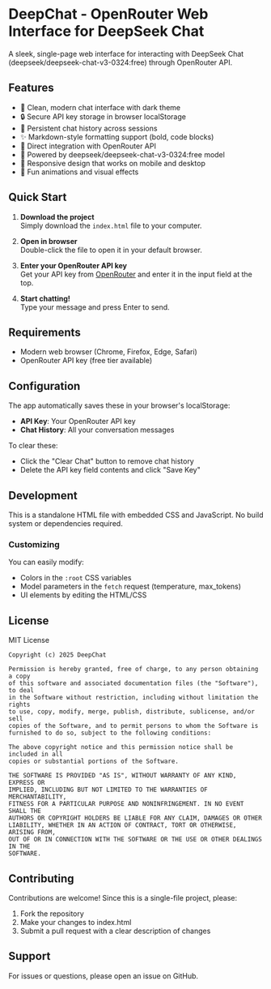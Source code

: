 # DeepChat - OpenRouter Web Interface for DeepSeek Chat

A sleek, single-page web interface for interacting with DeepSeek Chat (deepseek/deepseek-chat-v3-0324:free) through OpenRouter API.

## Features

- 💬 Clean, modern chat interface with dark theme
- 🔒 Secure API key storage in browser localStorage
- 📝 Persistent chat history across sessions
- ✨ Markdown-style formatting support (bold, code blocks)
- 🚀 Direct integration with OpenRouter API
- 🧠 Powered by deepseek/deepseek-chat-v3-0324:free model
- 📱 Responsive design that works on mobile and desktop
- 🎨 Fun animations and visual effects

## Quick Start

1. **Download the project**  
   Simply download the `index.html` file to your computer.

2. **Open in browser**  
   Double-click the file to open it in your default browser.

3. **Enter your OpenRouter API key**  
   Get your API key from [OpenRouter](https://openrouter.ai/) and enter it in the input field at the top.

4. **Start chatting!**  
   Type your message and press Enter to send.

## Requirements

- Modern web browser (Chrome, Firefox, Edge, Safari)
- OpenRouter API key (free tier available)

## Configuration

The app automatically saves these in your browser's localStorage:

- **API Key**: Your OpenRouter API key
- **Chat History**: All your conversation messages

To clear these:
- Click the "Clear Chat" button to remove chat history
- Delete the API key field contents and click "Save Key"

## Development

This is a standalone HTML file with embedded CSS and JavaScript. No build system or dependencies required.

### Customizing

You can easily modify:
- Colors in the `:root` CSS variables
- Model parameters in the `fetch` request (temperature, max_tokens)
- UI elements by editing the HTML/CSS

## License

MIT License

```
Copyright (c) 2025 DeepChat

Permission is hereby granted, free of charge, to any person obtaining a copy
of this software and associated documentation files (the "Software"), to deal
in the Software without restriction, including without limitation the rights
to use, copy, modify, merge, publish, distribute, sublicense, and/or sell
copies of the Software, and to permit persons to whom the Software is
furnished to do so, subject to the following conditions:

The above copyright notice and this permission notice shall be included in all
copies or substantial portions of the Software.

THE SOFTWARE IS PROVIDED "AS IS", WITHOUT WARRANTY OF ANY KIND, EXPRESS OR
IMPLIED, INCLUDING BUT NOT LIMITED TO THE WARRANTIES OF MERCHANTABILITY,
FITNESS FOR A PARTICULAR PURPOSE AND NONINFRINGEMENT. IN NO EVENT SHALL THE
AUTHORS OR COPYRIGHT HOLDERS BE LIABLE FOR ANY CLAIM, DAMAGES OR OTHER
LIABILITY, WHETHER IN AN ACTION OF CONTRACT, TORT OR OTHERWISE, ARISING FROM,
OUT OF OR IN CONNECTION WITH THE SOFTWARE OR THE USE OR OTHER DEALINGS IN THE
SOFTWARE.
```

## Contributing

Contributions are welcome! Since this is a single-file project, please:

1. Fork the repository
2. Make your changes to index.html
3. Submit a pull request with a clear description of changes

## Support

For issues or questions, please open an issue on GitHub.
